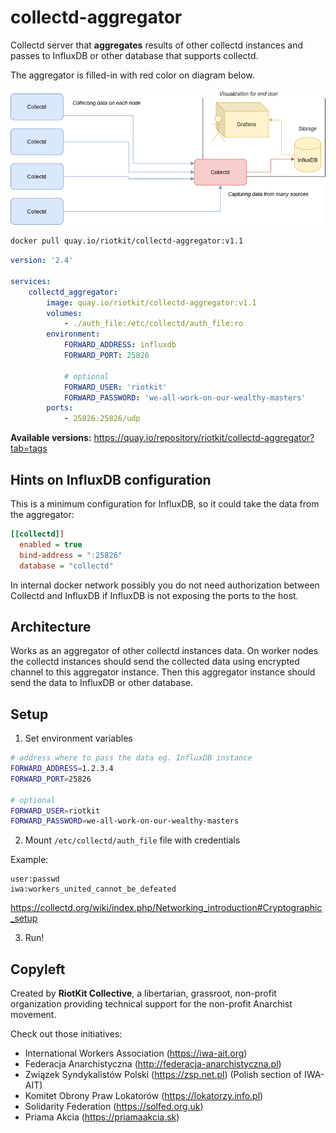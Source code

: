# collectd-aggregator

Collectd server that **aggregates** results of other collectd instances and passes to InfluxDB or other database that supports collectd.

The aggregator is filled-in with red color on diagram below.

![collectd](./docs/diagram.png)


```bash
docker pull quay.io/riotkit/collectd-aggregator:v1.1
```

```yaml
version: '2.4'

services:
    collectd_aggregator:
        image: quay.io/riotkit/collectd-aggregator:v1.1
        volumes:
            - ./auth_file:/etc/collectd/auth_file:ro
        environment:
            FORWARD_ADDRESS: influxdb
            FORWARD_PORT: 25826
    
            # optional
            FORWARD_USER: 'riotkit'
            FORWARD_PASSWORD: 'we-all-work-on-our-wealthy-masters'
        ports:
            - 25826:25826/udp
```

**Available versions:** https://quay.io/repository/riotkit/collectd-aggregator?tab=tags

## Hints on InfluxDB configuration

This is a minimum configuration for InfluxDB, so it could take the data from the aggregator:

```ini
[[collectd]]
  enabled = true
  bind-address = ":25826"
  database = "collectd"
```

In internal docker network possibly you do not need authorization between Collectd and InfluxDB if InfluxDB is not exposing the ports to the host.

## Architecture

Works as an aggregator of other collectd instances data.
On worker nodes the collectd instances should send the collected data using encrypted channel to this aggregator instance.
Then this aggregator instance should send the data to InfluxDB or other database.

## Setup

1. Set environment variables

```bash
# address where to pass the data eg. InfluxDB instance
FORWARD_ADDRESS=1.2.3.4 
FORWARD_PORT=25826

# optional
FORWARD_USER=riotkit
FORWARD_PASSWORD=we-all-work-on-our-wealthy-masters
```

2. Mount `/etc/collectd/auth_file` file with credentials

Example:
```
user:passwd
iwa:workers_united_cannot_be_defeated

```

https://collectd.org/wiki/index.php/Networking_introduction#Cryptographic_setup

3. Run!

Copyleft
--------

Created by **RiotKit Collective**, a libertarian, grassroot, non-profit organization providing technical support for the non-profit Anarchist movement.

Check out those initiatives:
- International Workers Association (https://iwa-ait.org)
- Federacja Anarchistyczna (http://federacja-anarchistyczna.pl)
- Związek Syndykalistów Polski (https://zsp.net.pl) (Polish section of IWA-AIT)
- Komitet Obrony Praw Lokatorów (https://lokatorzy.info.pl)
- Solidarity Federation (https://solfed.org.uk)
- Priama Akcia (https://priamaakcia.sk)
